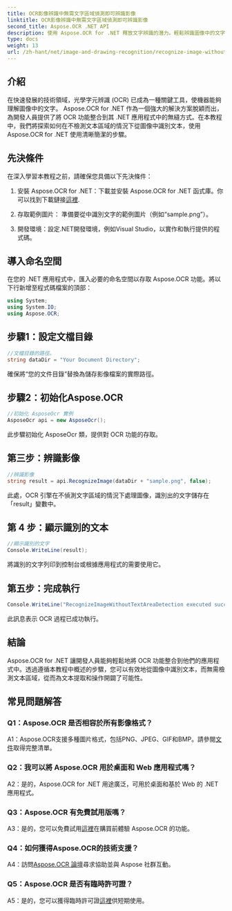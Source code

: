 ```yaml
---
title: OCR影像辨識中無需文字區域偵測即可辨識影像
linktitle: OCR影像辨識中無需文字區域偵測即可辨識影像
second_title: Aspose.OCR .NET API
description: 使用 Aspose.OCR for .NET 釋放文字辨識的潛力。輕鬆辨識圖像中的文字。
type: docs
weight: 13
url: /zh-hant/net/image-and-drawing-recognition/recognize-image-without-text-area-detection/
---
```

## 介紹

在快速發展的技術領域，光學字元辨識 (OCR) 已成為一種關鍵工具，使機器能夠理解圖像中的文字。 Aspose.OCR for .NET 作為一個強大的解決方案脫穎而出，為開發人員提供了將 OCR 功能整合到其 .NET 應用程式中的無縫方式。在本教程中，我們將探索如何在不檢測文本區域的情況下從圖像中識別文本，使用 Aspose.OCR for .NET 使用清晰簡潔的步驟。

## 先決條件

在深入學習本教程之前，請確保您具備以下先決條件：

1. 安裝 Aspose.OCR for .NET：下載並安裝 Aspose.OCR for .NET 函式庫。你可以找到下載鏈接[這裡](https://releases.aspose.com/ocr/net/).

2. 存取範例圖片： 準備要從中識別文字的範例圖片（例如“sample.png”）。

3. 開發環境：設定.NET開發環境，例如Visual Studio，以實作和執行提供的程式碼。

## 導入命名空間

在您的 .NET 應用程式中，匯入必要的命名空間以存取 Aspose.OCR 功能。將以下行新增至程式碼檔案的頂部：

```csharp
using System;
using System.IO;
using Aspose.OCR;
```

## 步驟1：設定文檔目錄

```csharp
//文檔目錄的路徑。
string dataDir = "Your Document Directory";
```

確保將“您的文件目錄”替換為儲存影像檔案的實際路徑。

## 步驟2：初始化Aspose.OCR

```csharp
//初始化 AsposeOcr 實例
AsposeOcr api = new AsposeOcr();
```

此步驟初始化 AsposeOcr 類，提供對 OCR 功能的存取。

## 第三步：辨識影像

```csharp
//辨識影像
string result = api.RecognizeImage(dataDir + "sample.png", false);
```

此處，OCR 引擎在不偵測文字區域的情況下處理圖像，識別出的文字儲存在「result」變數中。

## 第 4 步：顯示識別的文本

```csharp
//顯示識別的文字
Console.WriteLine(result);
```

將識別的文字列印到控制台或根據應用程式的需要使用它。

## 第五步：完成執行

```csharp
Console.WriteLine("RecognizeImageWithoutTextAreaDetection executed successfully");
```

此訊息表示 OCR 過程已成功執行。

## 結論

Aspose.OCR for .NET 讓開發人員能夠輕鬆地將 OCR 功能整合到他們的應用程式中。透過遵循本教程中概述的步驟，您可以有效地從圖像中識別文本，而無需檢測文本區域，從而為文本提取和操作開闢了可能性。

## 常見問題解答

### Q1：Aspose.OCR 是否相容於所有影像格式？

 A1：Aspose.OCR支援多種圖片格式，包括PNG、JPEG、GIF和BMP。請參閱[文件](https://reference.aspose.com/ocr/net/)取得完整清單。

### Q2：我可以將 Aspose.OCR 用於桌面和 Web 應用程式嗎？

A2：是的，Aspose.OCR for .NET 用途廣泛，可用於桌面和基於 Web 的 .NET 應用程式。

### Q3：Aspose.OCR 有免費試用版嗎？

 A3：是的，您可以免費試用[這裡](https://releases.aspose.com/)在購買前體驗 Aspose.OCR 的功能。

### Q4：如何獲得Aspose.OCR的技術支援？

 A4：訪問[Aspose.OCR 論壇](https://forum.aspose.com/c/ocr/16)尋求協助並與 Aspose 社群互動。

### Q5：Aspose.OCR 是否有臨時許可證？

 A5：是的，您可以獲得臨時許可證[這裡](https://purchase.aspose.com/temporary-license/)供短期使用。
